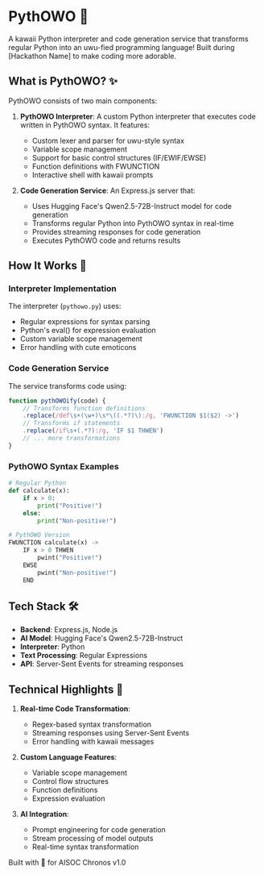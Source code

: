 # PythOWO 🌸

A kawaii Python interpreter and code generation service that transforms regular Python into an uwu-fied programming language! Built during [Hackathon Name] to make coding more adorable.

## What is PythOWO? ✨

PythOWO consists of two main components:

1. **PythOWO Interpreter**: A custom Python interpreter that executes code written in PythOWO syntax. It features:
   - Custom lexer and parser for uwu-style syntax
   - Variable scope management
   - Support for basic control structures (IF/EWIF/EWSE)
   - Function definitions with FWUNCTION
   - Interactive shell with kawaii prompts

2. **Code Generation Service**: An Express.js server that:
   - Uses Hugging Face's Qwen2.5-72B-Instruct model for code generation
   - Transforms regular Python into PythOWO syntax in real-time
   - Provides streaming responses for code generation
   - Executes PythOWO code and returns results

## How It Works 🔧

### Interpreter Implementation
The interpreter (`pythowo.py`) uses:
- Regular expressions for syntax parsing
- Python's eval() for expression evaluation
- Custom variable scope management
- Error handling with cute emoticons

### Code Generation Service
The service transforms code using:
```javascript
function pythOWOify(code) {
    // Transforms function definitions
    .replace(/def\s+(\w+)\s*\((.*?)\):/g, 'FWUNCTION $1($2) ->')
    // Transforms if statements
    .replace(/if\s+(.*?):/g, 'IF $1 THWEN')
    // ... more transformations
}
```

### PythOWO Syntax Examples
```python
# Regular Python
def calculate(x):
    if x > 0:
        print("Positive!")
    else:
        print("Non-positive!")

# PythOWO Version
FWUNCTION calculate(x) -> 
    IF x > 0 THWEN
        pwint("Positive!")
    EWSE
        pwint("Non-positive!")
    END
```

## Tech Stack 🛠️

- **Backend**: Express.js, Node.js
- **AI Model**: Hugging Face's Qwen2.5-72B-Instruct
- **Interpreter**: Python
- **Text Processing**: Regular Expressions
- **API**: Server-Sent Events for streaming responses

## Technical Highlights 💫

1. **Real-time Code Transformation**:
   - Regex-based syntax transformation
   - Streaming responses using Server-Sent Events
   - Error handling with kawaii messages

2. **Custom Language Features**:
   - Variable scope management
   - Control flow structures
   - Function definitions
   - Expression evaluation

3. **AI Integration**:
   - Prompt engineering for code generation
   - Stream processing of model outputs
   - Real-time syntax transformation

Built with 💝 for AISOC Chronos v1.0